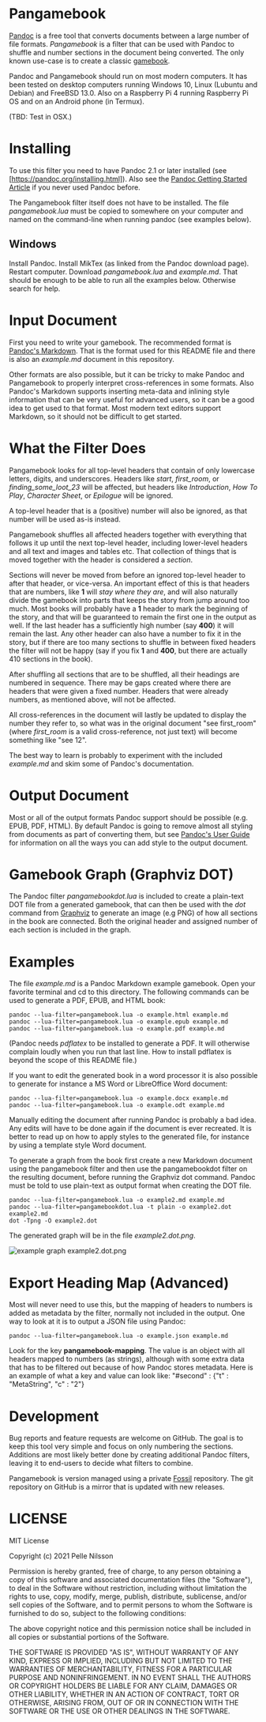 # Pangamebook
[Pandoc](https://pandoc.org) is a free tool that converts documents between a
large number of file formats. *Pangamebook* is a filter that can be used with
Pandoc to shuffle and number sections in the document being converted. The only
known use-case is to create a classic [gamebook](https://en.wikipedia.org/wiki/Gamebook).

Pandoc and Pangamebook should run on most modern computers. It has been tested
on desktop computers running Windows 10, Linux (Lubuntu and Debian) and FreeBSD
13.0. Also on a Raspberry Pi 4 running Raspberry Pi OS and on an Android phone
(in Termux).

(TBD: Test in OSX.)

# Installing
To use this filter you need to have Pandoc 2.1 or later installed (see
[https://pandoc.org/installing.html]). Also see the [Pandoc Getting Started
Article](https://pandoc.org/getting-started.html) if you never used Pandoc
before.

The Pangamebook filter itself does not have to be installed. The file
*pangamebook.lua* must be copied to somewhere on your computer and
named on the command-line when running pandoc (see examples below).

## Windows
Install Pandoc. Install MikTex (as linked from the Pandoc download page).
Restart computer. Download *pangamebook.lua* and *example.md*.
That should be enough to be able to run all the
examples below. Otherwise search for help.

# Input Document
First you need to write your gamebook. The recommended format is [Pandoc's
Markdown](https://pandoc.org/MANUAL.html#pandocs-markdown). That is the format
used for this README file and there is also an *example.md* document in this
repository.

Other formats are also possible, but it can be tricky to make Pandoc and
Pangamebook to properly interpret cross-references in some formats. Also
Pandoc's Markdown supports inserting meta-data and inlining style information
that can be very useful for advanced users, so it can be a good idea to get used
to that format. Most modern text editors support Markdown, so
it should not be difficult to get started.

# What the Filter Does
Pangamebook looks for all top-level headers that contain of only lowercase
letters, digits, and underscores. Headers like *start*, *first_room*, or
*finding_some_loot_23* will be affected, but headers like *Introduction*, *How
To Play*, *Character Sheet*, or *Epilogue* will be ignored.

A top-level header that is a (positive) number will also be ignored, as that
number will be used as-is instead.

Pangamebook shuffles all affected headers together with everything that
follows it up until the next top-level header, including lower-level headers
and all text and images and tables etc. That collection of things that
is moved together with the header is considered a *section*.

Sections will never be moved from before an ignored top-level header to after
that header, or vice-versa. An important effect of this is that headers that are
numbers, like **1** will *stay where they are*, and will also naturally divide
the gamebook into parts that keeps the story from jump around too much. Most
books will probably have a **1** header to mark the beginning of the story, and
that will be guaranteed to remain the first one in the output as well. If the
last header has a sufficiently high number (say **400**) it will remain the
last. Any other header can also have a number to fix it in the story, but if
there are too many sections to shuffle in between fixed headers the filter will
not be happy (say if you fix **1** and **400**, but there are actually 410
sections in the book).

After shuffling all sections that are to be shuffled, all their headings
are numbered in sequence. There may be gaps created where there are
headers that were given a fixed number. Headers that were already numbers,
as mentioned above, will not be affected.

All cross-references in the document will lastly be updated to display
the number they refer to, so what was in the original document
"see first_room" (where *first_room* is a valid cross-reference, not just text)
will become something like "see 12".

The best way to learn is probably to experiment with the included
*example.md* and skim some of Pandoc's documentation.

# Output Document
Most or all of the output formats Pandoc support should be possible (e.g. EPUB,
PDF, HTML). By default Pandoc is going to remove almost all styling from
documents as part of converting them, but see [Pandoc's User
Guide](https://pandoc.org/MANUAL.html) for information on all the ways you can
add style to the output document.

# Gamebook Graph (Graphviz DOT)
The Pandoc filter *pangamebookdot.lua* is included to create a plain-text
DOT file from a generated gamebook, that can then be used with the *dot*
command from [Graphviz](https://graphviz.org) to generate an image (e.g PNG)
of how all sections in the book are connected. Both the original header
and assigned number of each section is included in the graph.

# Examples
The file *example.md* is a Pandoc Markdown example gamebook. Open your favorite
terminal and cd to this directory. The following commands can be used to
generate a PDF, EPUB, and HTML book:

    pandoc --lua-filter=pangamebook.lua -o example.html example.md
    pandoc --lua-filter=pangamebook.lua -o example.epub example.md
    pandoc --lua-filter=pangamebook.lua -o example.pdf example.md

(Pandoc needs *pdflatex* to be installed to generate a PDF. It will otherwise
complain loudly when you run that last line. How to install pdflatex is beyond
the scope of this README file.)

If you want to edit the generated book in a word processor it is also possible
to generate for instance a MS Word or LibreOffice Word document:

    pandoc --lua-filter=pangamebook.lua -o example.docx example.md
    pandoc --lua-filter=pangamebook.lua -o example.odt example.md

Manually editing the document after running Pandoc is probably a bad idea. Any
edits will have to be done again if the document is ever recreated. It is better
to read up on how to apply styles to the generated file, for instance by using a
template style Word document.

To generate a graph from the book first create a new Markdown document
using the pangamebook filter and then use the pangamebookdot filter
on the resulting document, before running the Graphviz dot command.
Pandoc must be told to use plain-text as output format when
creating the DOT file.

    pandoc --lua-filter=pangamebook.lua -o example2.md example.md
    pandoc --lua-filter=pangamebookdot.lua -t plain -o example2.dot example2.md
    dot -Tpng -O example2.dot

The generated graph will be in the file *example2.dot.png*.

![example graph example2.dot.png](example2.dot.png)

# Export Heading Map (Advanced)
Most will never need to use this, but
the mapping of headers to numbers
is added as metadata by the filter, normally not
included in the output.
One way to look at it is to output a JSON file using Pandoc:

    pandoc --lua-filter=pangamebook.lua -o example.json example.md

Look for the key **pangamebook-mapping**. The value is an object with
all headers mapped to numbers (as strings), although with some extra
data that has to be filtered out because of how Pandoc stores metadata.
Here is an example of what a key and value can look like:
    "#second" : {"t" : "MetaString",
        "c" : "2"}
# Development
Bug reports and feature requests are welcome on GitHub. The goal is to keep this
tool very simple and focus on only numbering the sections. Additions are most
likely better done by creating additional Pandoc filters, leaving it to
end-users to decide what filters to combine.

Pangamebook is version managed using a private
[Fossil](https://fossil-scm.org/) repository. The git repository on GitHub is a
mirror that is updated with new releases.

# LICENSE
MIT License

Copyright (c) 2021 Pelle Nilsson

Permission is hereby granted, free of charge, to any person obtaining a copy
of this software and associated documentation files (the "Software"), to deal
in the Software without restriction, including without limitation the rights
to use, copy, modify, merge, publish, distribute, sublicense, and/or sell
copies of the Software, and to permit persons to whom the Software is
furnished to do so, subject to the following conditions:

The above copyright notice and this permission notice shall be included in all
copies or substantial portions of the Software.

THE SOFTWARE IS PROVIDED "AS IS", WITHOUT WARRANTY OF ANY KIND, EXPRESS OR
IMPLIED, INCLUDING BUT NOT LIMITED TO THE WARRANTIES OF MERCHANTABILITY,
FITNESS FOR A PARTICULAR PURPOSE AND NONINFRINGEMENT. IN NO EVENT SHALL THE
AUTHORS OR COPYRIGHT HOLDERS BE LIABLE FOR ANY CLAIM, DAMAGES OR OTHER
LIABILITY, WHETHER IN AN ACTION OF CONTRACT, TORT OR OTHERWISE, ARISING FROM,
OUT OF OR IN CONNECTION WITH THE SOFTWARE OR THE USE OR OTHER DEALINGS IN THE
SOFTWARE.
